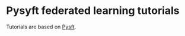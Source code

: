 # Pysyft federated learning tutorials

Tutorials are based on [Pysft](https://github.com/openmin/fedn).

